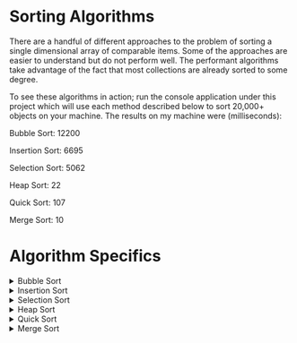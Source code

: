 # Sorting Algorithms
There are a handful of different approaches to the problem of sorting a single
dimensional array of comparable items. Some of the approaches are easier to understand
but do not perform well. The performant algorithms take advantage of the fact that
most collections are already sorted to some degree.

To see these algorithms in action; run the console application under this project
which will use each method described below to sort 20,000+ objects on your machine.
The results on my machine were (milliseconds):

Bubble Sort: 12200

Insertion Sort: 6695

Selection Sort: 5062

Heap Sort: 22

Quick Sort: 107

Merge Sort: 10

# Algorithm Specifics
<details>
<summary>Bubble Sort</summary>

## Bubble Sort
Bubble sort is the most obvious solution to sorting a collection. It simply
iterates over the array repeatedly swapping adjacent elements until the array
is sorted. It is easy to see why this solution is so slow; it constantly makes
repetitive comparisons it already made in previous iterations. Because of this
bubble sort commonly runs at its O(*n*<sup>2</sup>) time.

Here is the pseudocode from [Wikipedia](https://en.wikipedia.org/wiki/Bubble_sort):
```
procedure bubbleSort(A : list of sortable items)
    n := length(A)
    repeat
        swapped := false
        for i := 1 to n-1 inclusive do
            if A[i-1] > A[i] then
                swap(A[i-1], A[i])
                swapped := true
            end if
        end for
    until not swapped
end procedure
```

### My Implementation

```cs
private static void BubbleSort<T>(ref IList<T> collection)
    where T : IComparable
{
    // Declare persistent loop variables.
    bool isSorted = false;
    int i;
    int secondLastIndex = collection.Count - 1;
    // Iterate through the collection while
    // it is unsorted.
    while (!isSorted)
    {
        isSorted = true;
        for (i = 0; i < secondLastIndex; i++)
        {
            // Compare each adjacent pair of values.
            if (collection[i].CompareTo(collection[i + 1]) > 0)
            {
                // Swap them if they are out of order,
                // and ensure the loop runs at least one more time.
                collection.Swap(i, i + 1);
                isSorted = false;
            }
        }
    }
    // Once a loop completes where every element
    // is sorted the operation is complete.
}
```
</details>
<details>
<summary>Insertion Sort</summary>

## Insertion Sort
Insertion sort improves on bubble sort slightly by ensuring each element is
sorted as it steps through the array once. It does not need to run an additional
loop to ensure everything is sorted. Insertion sort iterates through the collection
moving each element back until it sees a lesser or equal element. Since this
operation runs forwards through the array we can always be sure that the first comparison
we make to a lesser or equal element means all preceding elements are also lesser or equal
to the current one (this lets us avoid some redundant comparisons). In the worst case
though insertion sort can still run in O(*n*<sup>2</sup>) time. The upside is that it is very fast
on smaller collections compared to the more sophisticated sorting algorithms. On smaller
collections it is much more likely to run closer to O(*n*) time.

Here is the pseudocode from [Wikipedia](https://en.wikipedia.org/wiki/Insertion_sort):
```
i ← 1
while i < length(A)
    j ← i
    while j > 0 and A[j-1] > A[j]
        swap A[j] and A[j-1]
        j ← j - 1
    end while
    i ← i + 1
end while
```

### My Implementation

```cs
private static void InsertionSort<T>(ref IList<T> collection)
    where T : IComparable
{
    // Step along the array.
    for (int i = 1; i < collection.Count; i++)
        // Look backwards at each prior adjacent pair.
        for (int j = i; j > 0; j--)
            // Fix order of the prior pair if neccasary.
            if (collection[j].CompareTo(collection[j - 1]) < 0)
                collection.Swap(j - 1, j);
}
```
</details>
<details>
<summary>Selection Sort</summary>

## Selection Sort
Selection sort is similar to insertion sort but is notably less efficient in the average case.
The average case typically runs around the worst case O(*n*<sup>2</sup>) time. Selection sort works
by looking at a shrinking subsection of the array and finding the minimum value in said section. Once
it checks every element and finds the minimum it pushes it to the front of the section and shrinks
the section by one element. The upside to selection sort is that it requires the minimum number of swaps
against the collection. Unlike insertion sort that has to "bubble" items forwards by performing several
swaps.

Here is the pseudocode from [Wikipedia](https://en.wikipedia.org/wiki/Selection_sort):
```
arr[] = 64 25 12 22 11

// Find the minimum element in arr[0...4]
// and place it at beginning
11 25 12 22 64

// Find the minimum element in arr[1...4]
// and place it at beginning of arr[1...4]
11 12 25 22 64

// Find the minimum element in arr[2...4]
// and place it at beginning of arr[2...4]
11 12 22 25 64

// Find the minimum element in arr[3...4]
// and place it at beginning of arr[3...4]
11 12 22 25 64 
```

### My Implementation

```cs
private static void SelectionSort<T>(ref IList<T> collection)
    where T : IComparable
{
    // Store the current minimum value index
    // in the partition we are inspecting.
    int minIndex;
    // Step through the array and select the
    // minimum value in the shrinking partition.
    for (int i = 0; i < collection.Count - 1; i++)
    {
        minIndex = i;
        // Find the smallest remaining value.
        for (int j = i + 1; j < collection.Count; j++)
        {
            if (collection[j].CompareTo(collection[minIndex]) < 0)
                minIndex = j;
        }
        // Move the smallest value to the end
        // of the current partition.
        collection.Swap(i, minIndex);
    }
}
```
</details>
<details>
<summary>Heap Sort</summary>

## Heap Sort
Heap sort is the first advanced algorithm listed here that runs in O(*n*log*n*) time.
Heap sort does this by taking advantage of the notion of a max-heap to minimize the
number of required comparisons to sort the collection. A max-heap is defined by a tree
structure with a root where each node has two children of lesser or equal value. Nodes
at the bottom of the tree may be empty due to non-power-of-two sized collections. Once
this tree has been constructed the root element can be pushed to the back of the collection
and the remaining nodes can be reconsidered. Aside from appointing a new root node, large
branches of the tree can be left untouched because we can assume if the parent node did not
change then the remaining children in that branch are still in order from the prior iteration.
This is how heap sort saves so much time on larger collections.

Here is the pseudocode from [Wikipedia](https://en.wikipedia.org/wiki/Heapsort),
it is broken into multiple chunks since the algorithm is recursive:
```
procedure heapsort(a, count) is
    input: an unordered array a of length count
 
    (Build the heap in array a so that largest value is at the root)
    heapify(a, count)

    (The following loop maintains the invariants that a[0:end] is a heap and every element
     beyond end is greater than everything before it (so a[end:count] is in sorted order))
    end ← count - 1
    while end > 0 do
        (a[0] is the root and largest value. The swap moves it in front of the sorted elements.)
        swap(a[end], a[0])
        (the heap size is reduced by one)
        end ← end - 1
        (the swap ruined the heap property, so restore it)
        siftDown(a, 0, end)
```
```
(Put elements of 'a' in heap order, in-place)
procedure heapify(a, count) is
    (start is assigned the index in 'a' of the last parent node)
    (the last element in a 0-based array is at index count-1; find the parent of that element)
    start ← iParent(count-1)
    
    while start ≥ 0 do
        (sift down the node at index 'start' to the proper place such that all nodes below
         the start index are in heap order)
        siftDown(a, start, count - 1)
        (go to the next parent node)
        start ← start - 1
    (after sifting down the root all nodes/elements are in heap order)

(Repair the heap whose root element is at index 'start', assuming the heaps rooted at its children are valid)
procedure siftDown(a, start, end) is
    root ← start

    while iLeftChild(root) ≤ end do    (While the root has at least one child)
        child ← iLeftChild(root)   (Left child of root)
        swap ← root                (Keeps track of child to swap with)

        if a[swap] < a[child] then
            swap ← child
        (If there is a right child and that child is greater)
        if child+1 ≤ end and a[swap] < a[child+1] then
            swap ← child + 1
        if swap = root then
            (The root holds the largest element. Since we assume the heaps rooted at the
             children are valid, this means that we are done.)
            return
        else
            swap(a[root], a[swap])
            root ← swap            (repeat to continue sifting down the child now)
```

### My Implementation

```cs
private static void HeapSort<T>(ref IList<T> collection)
    where T : IComparable
{
    int size = collection.Count;
    // Step backwards to create the initial max-heap
    // by sorting out parent-child-child groups.
    for (int i = size / 2 - 1; i >= 0; i--)
        HeapifyRecursive(size, i, ref collection);
    // One by one extract an element from the heap.
    for (int i = size - 1; i > 0; i--)
    {
        // Move current root to end.
        collection.Swap(0, i);
        // Max heapify the entire heap by
        // starting from the root.
        HeapifyRecursive(i, 0, ref collection);
    }
}

private static void HeapifyRecursive<T>(int size, int rootIndex, ref IList<T> collection)
        where T : IComparable
{
    // Get the indices of the two children
    // by the definition of a heap.
    int leftIndex = 2 * rootIndex + 1;
    int rightIndex = 2 * rootIndex + 2;
    // Find the largest value between the root
    // and its two children.
    int largestIndex = rootIndex;
    // Ensure that children are within the collection
    // and not truncated branches on the tree end.
    if (leftIndex < size)
        if (collection[leftIndex].CompareTo(collection[largestIndex]) > 0)
            largestIndex = leftIndex;
    if (rightIndex < size)
        if (collection[rightIndex].CompareTo(collection[largestIndex]) > 0)
            largestIndex = rightIndex;
    // Fix a misordered heap relationship if necassary.
    if (largestIndex != rootIndex)
    {
        // Ensure that the parent node is greater
        // than or equal to both its children.
        collection.Swap(rootIndex, largestIndex);
        // Fix misordered heaps that this may have caused.
        HeapifyRecursive(size, largestIndex, ref collection);
    }
}
```
</details>
<details>
<summary>Quick Sort</summary>

## Quick Sort
Quick sort is in many cases considered to be the fastest sorting algorithm.
The key performance factor of quick sort is the choice of a partition element
that subdivides the collection into two halfs to sort (recursively). Given good
partition elements, that are near the median value in their section, the algorithm
will run in O(*n*log*n*) time. Quick sort works by choosing an element as the partition
and sorting everything to the back and front of it. After this it considers each new half
of the collection and does the same thing. This constant narrowing of comparisons scope
is what makes quick sort fast, but it is strongly dependent on good partition elements.

Here is the pseudocode from [Wikipedia](https://en.wikipedia.org/wiki/Quicksort),
it is broken into multiple chunks since the algorithm is recursive:
```
algorithm quicksort(A, lo, hi) is
    if lo < hi then
        p := partition(A, lo, hi)
        quicksort(A, lo, p)
        quicksort(A, p + 1, hi)

algorithm partition(A, lo, hi) is
    pivot := A[⌊(hi + lo) / 2⌋]
    i := lo - 1
    j := hi + 1
    loop forever
        do
            i := i + 1
        while A[i] < pivot
        do
            j := j - 1
        while A[j] > pivot
        if i ≥ j then
            return j
        swap A[i] with A[j]
```

### My Implementation

```cs
private static void QuickSort<T>(ref IList<T> collection)
    where T : IComparable
{
    QuickSortRecursive(ref collection, 0, collection.Count - 1);
}
private static void QuickSortRecursive<T>(ref IList<T> collection, int startIndex, int endIndex)
    where T : IComparable
{
    // Is this subdivision of size > 1?
    // If not this recursion loop has completed.
    if (startIndex < endIndex)
    {
        // Quick sort around the partition for this set.
        int partitionIndex = QuickSortPartition(ref collection, startIndex, endIndex);
        // Recursively sort elements before the
        // partition and after the partition.
        QuickSortRecursive(ref collection, startIndex, partitionIndex - 1);
        QuickSortRecursive(ref collection, partitionIndex + 1, endIndex);
    }
}
private static int QuickSortPartition<T>(ref IList<T> collection, int startIndex, int endIndex)
    where T : IComparable
{
    // Grab the rightmost element as the pivot.
    T pivotValue = collection[endIndex];
    // Keep track of where the partition will
    // be inserted (elements to the left).
    int pivotIndex = startIndex - 1;
    // Step through this section and divide the values
    // around the partition.
    for (int i = startIndex; i < endIndex; i++)
    {
        // Is this value smaller than the pivot?
        if (collection[i].CompareTo(pivotValue) < 0)
        {
            // Push the pivot insertion point forward.
            pivotIndex++;
            // Pull the element behind the pivot.
            collection.Swap(pivotIndex, i);
        }
    }
    // Ensure the pivot is placed after all smaller elements.
    pivotIndex++;
    // Insert the properly sorted partition element.
    collection.Swap(pivotIndex, endIndex);
    return pivotIndex;
}
```
</details>
<details>
<summary>Merge Sort</summary>

## Merge Sort
Merge sort is a strong competitor to quick sort. The key difference is that
instead of relying on choosing a good partition element, merge sort gains
its performance from requiring additional memory to allocate temporary arrays
for the merging process. Similar to quick sort and heap sort, this algorithm runs
at a best case of O(*n*log*n*) time. Merge sort works by repeatedly cutting the collection
in half (recursively) until the recursion reaches the most granular comparison of element to element.
Then the recursion unwinds and at each level the two children are merged. When merging
additional memory is allocated for the children. Since each child has already been sorted we
can merge them together by repeatedly pulling the lesser element until both children are exhausted.
This repeats until the entire recursion call-stack is exhausted.

Here is the pseudocode from [Wikipedia](https://en.wikipedia.org/wiki/Merge_sort),
it is broken into multiple chunks since the algorithm is recursive:
```
function merge_sort(list m) is
    // Base case. A list of zero or one elements is sorted, by definition.
    if length of m ≤ 1 then
        return m

    // Recursive case. First, divide the list into equal-sized sublists
    // consisting of the first half and second half of the list.
    // This assumes lists start at index 0.
    var left := empty list
    var right := empty list
    for each x with index i in m do
        if i < (length of m)/2 then
            add x to left
        else
            add x to right

    // Recursively sort both sublists.
    left := merge_sort(left)
    right := merge_sort(right)

    // Then merge the now-sorted sublists.
    return merge(left, right)
```
```
function merge(left, right) is
    var result := empty list

    while left is not empty and right is not empty do
        if first(left) ≤ first(right) then
            append first(left) to result
            left := rest(left)
        else
            append first(right) to result
            right := rest(right)

    // Either left or right may have elements left; consume them.
    // (Only one of the following loops will actually be entered.)
    while left is not empty do
        append first(left) to result
        left := rest(left)
    while right is not empty do
        append first(right) to result
        right := rest(right)
    return result
```

### My Implementation

```cs
private static void MergeSort<T>(ref IList<T> collection)
    where T : IComparable
{
    MergeSortRecursive(ref collection, 0, collection.Count - 1);
}
private static void MergeSortRecursive<T>(ref IList<T> collection, int startIndex, int endIndex)
    where T : IComparable
{
    // Is this subdivision of size > 1?
    // If not this recursion loop has completed.
    if (startIndex < endIndex)
    {
        int middle = (startIndex + endIndex) / 2;
        // Continue splitting the collection in half.
        MergeSortRecursive(ref collection, startIndex, middle);
        MergeSortRecursive(ref collection, middle + 1, endIndex);
        // Combine the individual chunks at each level.
        Merge(ref collection, startIndex, middle, endIndex);
    }
}
private static void Merge<T>(ref IList<T> collection, int start, int middle, int end)
    where T : IComparable
{
    // Create arrays to temporarily store
    // the values from the merge halfs.
    T[] left = collection.Slice(start, middle);
    T[] right = collection.Slice(middle + 1, end);
    // Keep track of location in each sorted
    // half as we combine them together.
    int leftI = 0, rightI = 0;
    // Step through the section of the array
    // to assemble, pulling values from either
    // of the halfs.
    int i = start;
    while (leftI < left.Length && rightI < right.Length)
    {
        // Insert the next least value into the array.
        if (left[leftI].CompareTo(right[rightI]) < 0)
        {
            collection[i] = left[leftI];
            leftI++;
        }
        else
        {
            collection[i] = right[rightI];
            rightI++;
        }
        i++;
    }
    // Pull any remaining elements from left
    // or right halfs (in the case of uneven halfs).
    while (leftI < left.Length)
    {
        collection[i] = left[leftI];
        leftI++; i++;
    }
    while (rightI < right.Length)
    {
        collection[i] = right[rightI];
        rightI++; i++;
    }
}
```
</details>

